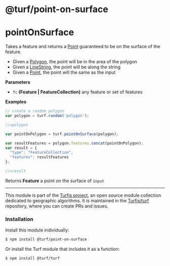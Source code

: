 # @turf/point-on-surface

# pointOnSurface

Takes a feature and returns a [Point](Point) guaranteed to be on the surface of the feature.

-   Given a [Polygon](Polygon), the point will be in the area of the polygon
-   Given a [LineString](LineString), the point will be along the string
-   Given a [Point](Point), the point will the same as the input

**Parameters**

-   `fc` **(Feature | FeatureCollection)** any feature or set of features

**Examples**

```javascript
// create a random polygon
var polygon = turf.random('polygon');

//=polygon

var pointOnPolygon = turf.pointOnSurface(polygon);

var resultFeatures = polygon.features.concat(pointOnPolygon);
var result = {
  "type": "FeatureCollection",
  "features": resultFeatures
};

//=result
```

Returns **Feature** a point on the surface of `input`

---

This module is part of the [Turfjs project](http://turfjs.org/), an open source
module collection dedicated to geographic algorithms. It is maintained in the
[Turfjs/turf](https://github.com/Turfjs/turf) repository, where you can create
PRs and issues.

### Installation

Install this module individually:

```sh
$ npm install @turf/point-on-surface
```

Or install the Turf module that includes it as a function:

```sh
$ npm install @turf/turf
```
